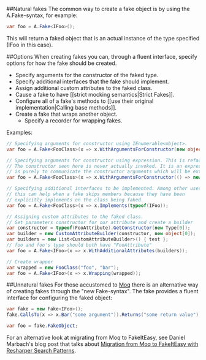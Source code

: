 ##Natural fakes
The common way to create a fake object is by using the A.Fake-syntax, for example:

```csharp
var foo = A.Fake<IFoo>();
```
This will return a faked object that is an actual instance of the type specified (IFoo in this case).

##Options
When creating fakes you can, through a fluent interface, specify options for how the fake should be created.

* Specify arguments for the constructor of the faked type.
* Specify additional interfaces that the fake should implement.
* Assign additional custom attributes to the faked class.
* Cause a fake to have [[strict mocking semantics|Strict Fakes]].
* Configure all of a fake's methods to [[use their original implementation|Calling base methods]].
* Create a fake that wraps another object.
  * Specify a recorder for wrapping fakes.

Examples:

```csharp
// Specifying arguments for constructor using IEnumerable<object>.
var foo = A.Fake<FooClass>(x => x.WithArgumentsForConstructor(new object[] { "foo", "bar" }));

// Specifying arguments for constructor using expression. This is refactoring friendly!
// The constructor seen here is never actually invoked. It is an expression and it's purpose
// is purely to communicate the constructor arguments which will be extracted from it
var foo = A.Fake<FooClass>(x => x.WithArgumentsForConstructor(() => new FooClass("foo", "bar")));

// Specifying additional interfaces to be implemented. Among other uses,
// this can help when a fake skips members because they have been 
// explicitly implements on the class being faked.
var foo = A.Fake<FooClass>(x => x.Implements(typeof(IFoo));

// Assigning custom attributes to the faked class.
// Get parameters constructor for our attribute and create a builder 
var constructor = typeof(FooAttribute).GetConstructor(new Type[0]);
var builder = new CustomAttributeBuilder(constructor, new object[0]);
var builders = new List<CustomAttributeBuilder>() { test };
// foo and foo's type should both have "FooAttribute"
var foo = A.Fake<IFoo>(x => x.WithAdditionalAttributes(builders));

// Create wrapper
var wrapped = new FooClass("foo", "bar");
var foo = A.Fake<IFoo>(x => x.Wrapping(wrapped));
```

##Unnatural fakes
For those accustomed to [Moq](http://www.moqthis.com/) there is an alternative way of creating fakes through the "new Fake-syntax". The fake provides a fluent interface for configuring the faked object:

```csharp
var fake = new Fake<IFoo>();
fake.CallsTo(x => x.Bar("some argument")).Returns("some return value");

var foo = fake.FakeObject;
```

For an alternative look at migrating from Moq to FakeItEasy, see Daniel Marbach's blog post that talks about [Migration from Moq to FakeItEasy with Resharper Search Patterns](http://www.planetgeek.ch/2013/07/18/migration-from-moq-to-fakeiteasy-with-resharper-search-patterns/).